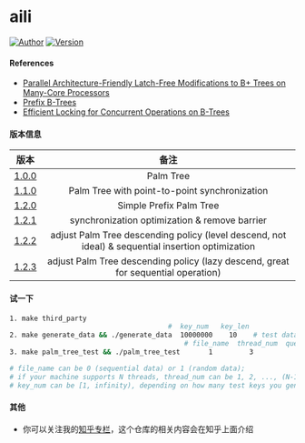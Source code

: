# aili

[![Author](https://img.shields.io/badge/Author-UncP-brightgreen.svg)](https://github.com/UncP)
[![Version](https://img.shields.io/badge/Version-1.2.3-blue.svg)](https://github.com/UncP/aili)

#### References
* [Parallel Architecture-Friendly Latch-Free Modifications to B+ Trees on Many-Core Processors](http://www.vldb.org/pvldb/vol4/p795-sewall.pdf)
* [Prefix B-Trees](http://delivery.acm.org/10.1145/330000/320530/p11-bayer.pdf?ip=111.114.49.2&id=320530&acc=ACTIVE%20SERVICE&key=BF85BBA5741FDC6E%2E4510866D46BF76B7%2E4D4702B0C3E38B35%2E4D4702B0C3E38B35&__acm__=1537792786_42d3c27bf4ea064b8d68b89657e39bf6)
* [Efficient Locking for Concurrent Operations on B-Trees](https://www.csd.uoc.gr/~hy460/pdf/p650-lehman.pdf)

#### 版本信息
| 版本 |           备注             |
|:------:|:---------------------------:|
| [1.0.0](https://github.com/UncP/aili/tree/1.0.0)  | Palm Tree |
| [1.1.0](https://github.com/UncP/aili/tree/1.1.0)  | Palm Tree with point-to-point synchronization |
| [1.2.0](https://github.com/UncP/aili/tree/1.2.0)  | Simple Prefix Palm Tree |
| [1.2.1](https://github.com/UncP/aili/tree/1.2.1)  | synchronization optimization & remove barrier |
| [1.2.2](https://github.com/UncP/aili/tree/1.2.2)  | adjust Palm Tree descending policy (level descend, not ideal) & sequential insertion optimization |
| [1.2.3](https://github.com/UncP/aili/tree/1.2.3)  | adjust Palm Tree descending policy (lazy descend, great for sequential operation) |


#### 试一下
```bash
1. make third_party
                                       #  key_num   key_len
2. make generate_data && ./generate_data  10000000    10    # test data will be in ./data
                                           # file_name  thread_num  queue_num  key_num
3. make palm_tree_test && ./palm_tree_test       1         3            8      10000000

# file_name can be 0 (sequential data) or 1 (random data);
# if your machine supports N threads, thread_num can be 1, 2, ..., (N-1), not N;
# key_num can be [1, infinity), depending on how many test keys you generate
```


#### 其他
+ 你可以关注我的[知乎专栏](https://zhuanlan.zhihu.com/b-tree)，这个仓库的相关内容会在知乎上面介绍
